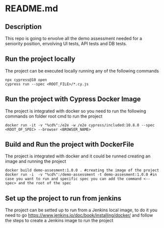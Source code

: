 # README.md

## Description
This repo is going to envolve all the demo assessment needed for a seniority position, envolving UI tests, API tests and DB tests.

## Run the project locally

The project can be executed locally running any of the following commands
```
npx cypress@10 open
cypress run --spec <ROOT_FILE>/*.cy.js
```

## Run the project with Cypress Docker Image

The project is integrated with docker so you need to run the following commands on folder root cmd to run the project

```
docker run -it -v "%cd%":/e2e -w /e2e cypress/included:10.8.0 --spec <ROOT_OF_SPEC> --browser <BROWSER_NAME>
```

## Build and Run the project with DockerFile

The project is integrated with docker and it could be runned creating an image and running the project

```
docker build demo-assesment:1.0.0 . #creating the image of the project
docker run -i  -v "%cd%":/demo-assessment -t demo-assesment:1.0.0 #in case you want to run and specific spec you can add the command <--spec> and the root of the spec
```

## Set up the project to run from jenkins

The project can be setted up to run from a Jenkins local image, to do it you need to go https://www.jenkins.io/doc/book/installing/docker/ and follow the steps to create a Jenkins image to run the project






